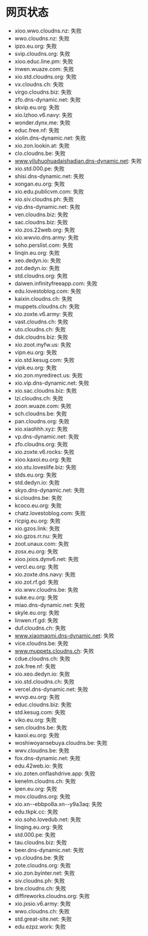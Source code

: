 # 网页状态
- xioo.wwo.cloudns.nz: 失败
- wwo.cloudns.nz: 失败
- ipzo.eu.org: 失败
- svip.cloudns.org: 失败
- xioo.educ.line.pm: 失败
- inwen.wuaze.com: 失败
- xio.std.cloudns.org: 失败
- vx.cloudns.ch: 失败
- virgo.cloudns.biz: 失败
- zfo.dns-dynamic.net: 失败
- skvip.eu.org: 失败
- xio.lzhoo.v6.navy: 失败
- wonder.dynx.me: 失败
- educ.free.nf: 失败
- xiolin.dns-dynamic.net: 失败
- xio.zon.lookin.at: 失败
- clo.cloudns.be: 失败
- www.yiluhuohuadaishadian.dns-dynamic.net: 失败
- xio.std.000.pe: 失败
- shisi.dns-dynamic.net: 失败
- xongan.eu.org: 失败
- xio.edu.publicvm.com: 失败
- xio.siv.cloudns.ph: 失败
- vip.dns-dynamic.net: 失败
- ven.cloudns.biz: 失败
- sac.cloudns.biz: 失败
- xio.zos.22web.org: 失败
- xio.wwvio.dns.army: 失败
- soho.perslist.com: 失败
- linqin.eu.org: 失败
- xeo.dedyn.io: 失败
- zot.dedyn.io: 失败
- std.cloudns.org: 失败
- daiwen.infinityfreeapp.com: 失败
- edu.lovestoblog.com: 失败
- kaixin.cloudns.ch: 失败
- muppets.cloudns.ch: 失败
- xio.zoxte.v6.army: 失败
- vast.cloudns.ch: 失败
- uto.cloudns.ch: 失败
- dsk.cloudns.biz: 失败
- xio.zoot.myfw.us: 失败
- vipn.eu.org: 失败
- xio.std.kesug.com: 失败
- vipk.eu.org: 失败
- xio.zon.myredirect.us: 失败
- xio.vip.dns-dynamic.net: 失败
- xio.sac.cloudns.biz: 失败
- lzi.cloudns.ch: 失败
- zoon.wuaze.com: 失败
- sch.cloudns.be: 失败
- pan.cloudns.org: 失败
- xio.xiaohhh.xyz: 失败
- vp.dns-dynamic.net: 失败
- zfo.cloudns.org: 失败
- xio.zoxte.v6.rocks: 失败
- xioo.kaxoi.eu.org: 失败
- xio.stu.loveslife.biz: 失败
- stds.eu.org: 失败
- std.dedyn.io: 失败
- skyo.dns-dynamic.net: 失败
- si.cloudns.be: 失败
- kcoco.eu.org: 失败
- chatz.lovestoblog.com: 失败
- ricpig.eu.org: 失败
- xio.gzos.link: 失败
- xio.gzos.rr.nu: 失败
- zoot.unaux.com: 失败
- zosx.eu.org: 失败
- xioo.jxios.dynv6.net: 失败
- vercl.eu.org: 失败
- xio.zoxte.dns.navy: 失败
- xio.zot.rf.gd: 失败
- xio.wwv.cloudns.be: 失败
- suke.eu.org: 失败
- miao.dns-dynamic.net: 失败
- skyle.eu.org: 失败
- linwen.rf.gd: 失败
- duf.cloudns.ch: 失败
- www.xiaomaomi.dns-dynamic.net: 失败
- vice.cloudns.be: 失败
- www.muppets.cloudns.ch: 失败
- cdue.cloudns.ch: 失败
- zok.free.nf: 失败
- xio.xeo.dedyn.io: 失败
- xio.std.cloudns.ch: 失败
- vercel.dns-dynamic.net: 失败
- wvvp.eu.org: 失败
- educ.cloudns.biz: 失败
- std.kesug.com: 失败
- viko.eu.org: 失败
- sen.cloudns.be: 失败
- kaxoi.eu.org: 失败
- woshiwoyansebuya.cloudns.be: 失败
- wwv.cloudns.be: 失败
- fox.dns-dynamic.net: 失败
- edu.42web.io: 失败
- xio.zoten.onflashdrive.app: 失败
- kenelm.cloudns.ch: 失败
- ipen.eu.org: 失败
- mov.cloudns.org: 失败
- xio.xn--ebbpo8a.xn--y9a3aq: 失败
- edu.tkpk.cc: 失败
- xio.soho.lovedub.net: 失败
- linqing.eu.org: 失败
- std.000.pe: 失败
- tau.cloudns.biz: 失败
- beer.dns-dynamic.net: 失败
- vp.cloudns.be: 失败
- zote.cloudns.org: 失败
- xio.zon.byinter.net: 失败
- siv.cloudns.ph: 失败
- bre.cloudns.ch: 失败
- diffireworks.cloudns.org: 失败
- xio.jxsio.v6.army: 失败
- wwo.cloudns.ch: 失败
- std.great-site.net: 失败
- edu.ezpz.work: 失败

